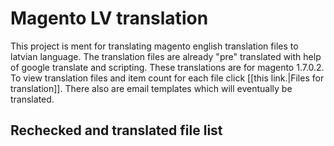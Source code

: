 <h1>Magento LV translation</h1>

<p>This project is ment for translating magento english translation files to latvian language. The translation files are already "pre" translated with help of google translate and scripting. These translations are for magento 1.7.0.2. To view translation files and item count for each file click [[this link.|Files for translation]]. There also are email templates which will eventually be translated.</p>

<h2>Rechecked and translated file list</h2>

<ul>
</ul>
